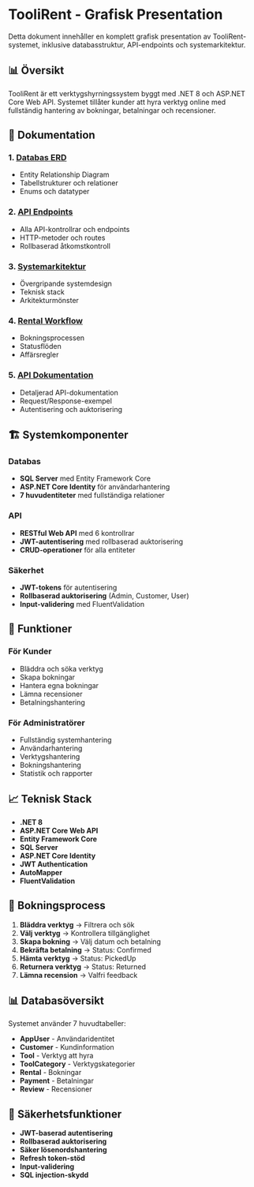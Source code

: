 # TooliRent - Grafisk Presentation

Detta dokument innehåller en komplett grafisk presentation av TooliRent-systemet, inklusive databasstruktur, API-endpoints och systemarkitektur.

## 📊 Översikt

TooliRent är ett verktygshyrningssystem byggt med .NET 8 och ASP.NET Core Web API. Systemet tillåter kunder att hyra verktyg online med fullständig hantering av bokningar, betalningar och recensioner.

## 📁 Dokumentation

### 1. [Databas ERD](database_erd.md)
- Entity Relationship Diagram
- Tabellstrukturer och relationer
- Enums och datatyper

### 2. [API Endpoints](api_endpoints.md)
- Alla API-kontrollrar och endpoints
- HTTP-metoder och routes
- Rollbaserad åtkomstkontroll

### 3. [Systemarkitektur](system_architecture.md)
- Övergripande systemdesign
- Teknisk stack
- Arkitekturmönster

### 4. [Rental Workflow](rental_workflow.md)
- Bokningsprocessen
- Statusflöden
- Affärsregler

### 5. [API Dokumentation](api_documentation.md)
- Detaljerad API-dokumentation
- Request/Response-exempel
- Autentisering och auktorisering

## 🏗️ Systemkomponenter

### Databas
- **SQL Server** med Entity Framework Core
- **ASP.NET Core Identity** för användarhantering
- **7 huvudentiteter** med fullständiga relationer

### API
- **RESTful Web API** med 6 kontrollrar
- **JWT-autentisering** med rollbaserad auktorisering
- **CRUD-operationer** för alla entiteter

### Säkerhet
- **JWT-tokens** för autentisering
- **Rollbaserad auktorisering** (Admin, Customer, User)
- **Input-validering** med FluentValidation

## 🚀 Funktioner

### För Kunder
- Bläddra och söka verktyg
- Skapa bokningar
- Hantera egna bokningar
- Lämna recensioner
- Betalningshantering

### För Administratörer
- Fullständig systemhantering
- Användarhantering
- Verktygshantering
- Bokningshantering
- Statistik och rapporter

## 📈 Teknisk Stack

- **.NET 8**
- **ASP.NET Core Web API**
- **Entity Framework Core**
- **SQL Server**
- **ASP.NET Core Identity**
- **JWT Authentication**
- **AutoMapper**
- **FluentValidation**

## 🔄 Bokningsprocess

1. **Bläddra verktyg** → Filtrera och sök
2. **Välj verktyg** → Kontrollera tillgänglighet
3. **Skapa bokning** → Välj datum och betalning
4. **Bekräfta betalning** → Status: Confirmed
5. **Hämta verktyg** → Status: PickedUp
6. **Returnera verktyg** → Status: Returned
7. **Lämna recension** → Valfri feedback

## 📊 Databasöversikt

Systemet använder 7 huvudtabeller:
- **AppUser** - Användaridentitet
- **Customer** - Kundinformation
- **Tool** - Verktyg att hyra
- **ToolCategory** - Verktygskategorier
- **Rental** - Bokningar
- **Payment** - Betalningar
- **Review** - Recensioner

## 🔐 Säkerhetsfunktioner

- **JWT-baserad autentisering**
- **Rollbaserad auktorisering**
- **Säker lösenordshantering**
- **Refresh token-stöd**
- **Input-validering**
- **SQL injection-skydd**
